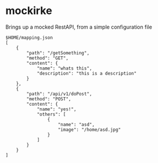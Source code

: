 # mockirke

Brings up a mocked RestAPI, from a simple configuration file

    $HOME/mapping.json
    [
        {
            "path": "/getSomething",
            "method": "GET",
            "content": {
                "name": "whats this",
                "description": "this is a description"
            }
        },
        {
            "path": "/api/v1/doPost",
            "method": "POST",
            "content": {
                "name": "yes!",
                "others": [
                    {
                        "name": "asd",
                        "image": "/home/asd.jpg"
                    }
                ]
            }
        }
    ]
    

